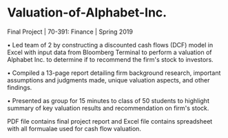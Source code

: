 # Valuation-of-Alphabet-Inc.
Final Project | 70-391: Finance | Spring 2019

•	Led team of 2 by constructing a discounted cash flows (DCF) model in Excel with input data from Bloomberg Terminal to perform a valuation of Alphabet Inc. to determine if to recommend the firm's stock to investors. 

• Compiled a 13-page report detailing firm background research, important assumptions and judgments made, unique valuation aspects, and other findings.

•	Presented as group for 15 minutes to class of 50 students to highlight summary of key valuation results and recommendation on firm's stock.

PDF file contains final project report and Excel file contains spreadsheet with all formualae used for cash flow valuation.
